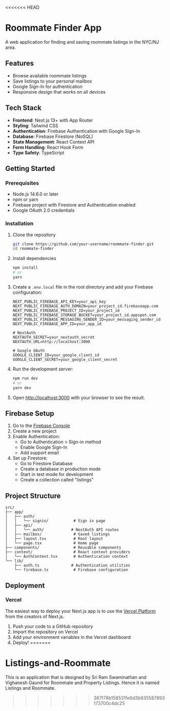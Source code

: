 <<<<<<< HEAD
# Roommate Finder App

A web application for finding and saving roommate listings in the NYC/NJ area.

## Features

- Browse available roommate listings
- Save listings to your personal mailbox
- Google Sign-In for authentication
- Responsive design that works on all devices

## Tech Stack

- **Frontend**: Next.js 13+ with App Router
- **Styling**: Tailwind CSS
- **Authentication**: Firebase Authentication with Google Sign-In
- **Database**: Firebase Firestore (NoSQL)
- **State Management**: React Context API
- **Form Handling**: React Hook Form
- **Type Safety**: TypeScript

## Getting Started

### Prerequisites

- Node.js 14.6.0 or later
- npm or yarn
- Firebase project with Firestore and Authentication enabled
- Google OAuth 2.0 credentials

### Installation

1. Clone the repository
   ```bash
   git clone https://github.com/your-username/roommate-finder.git
   cd roommate-finder
   ```

2. Install dependencies
   ```bash
   npm install
   # or
   yarn
   ```

3. Create a `.env.local` file in the root directory and add your Firebase configuration:
   ```env
   NEXT_PUBLIC_FIREBASE_API_KEY=your_api_key
   NEXT_PUBLIC_FIREBASE_AUTH_DOMAIN=your_project_id.firebaseapp.com
   NEXT_PUBLIC_FIREBASE_PROJECT_ID=your_project_id
   NEXT_PUBLIC_FIREBASE_STORAGE_BUCKET=your_project_id.appspot.com
   NEXT_PUBLIC_FIREBASE_MESSAGING_SENDER_ID=your_messaging_sender_id
   NEXT_PUBLIC_FIREBASE_APP_ID=your_app_id
   
   # NextAuth
   NEXTAUTH_SECRET=your_nextauth_secret
   NEXTAUTH_URL=http://localhost:3000
   
   # Google OAuth
   GOOGLE_CLIENT_ID=your_google_client_id
   GOOGLE_CLIENT_SECRET=your_google_client_secret
   ```

4. Run the development server:
   ```bash
   npm run dev
   # or
   yarn dev
   ```

5. Open [http://localhost:3000](http://localhost:3000) with your browser to see the result.

## Firebase Setup

1. Go to the [Firebase Console](https://console.firebase.google.com/)
2. Create a new project
3. Enable Authentication:
   - Go to Authentication > Sign-in method
   - Enable Google Sign-In
   - Add support email
4. Set up Firestore:
   - Go to Firestore Database
   - Create a database in production mode
   - Start in test mode for development
   - Create a collection called "listings"

## Project Structure

```
src/
├── app/
│   ├── auth/
│   │   └── signin/           # Sign in page
│   ├── api/
│   │   └── auth/            # NextAuth API routes
│   ├── mailbox/              # Saved listings
│   ├── layout.tsx            # Root layout
│   └── page.tsx              # Home page
├── components/               # Reusable components
├── context/                  # React context providers
│   └── AuthContext.tsx       # Authentication context
└── lib/
    ├── auth.ts              # Authentication utilities
    └── firebase.ts           # Firebase configuration
```

## Deployment

### Vercel

The easiest way to deploy your Next.js app is to use the [Vercel Platform](https://vercel.com/new?utm_medium=default-template&filter=next.js&utm_source=create-next-app&utm_campaign=create-next-app-docs) from the creators of Next.js.

1. Push your code to a GitHub repository
2. Import the repository on Vercel
3. Add your environment variables in the Vercel dashboard
4. Deploy!
=======
# Listings-and-Roommate
This is an application that is designed by Sri Ram Swaminathan and Vighanesh Gaund for Roommate and Property Listings. Hence it is named Listings and Roommate.
>>>>>>> 367f78b158531fe6d3b935587893173700c4dc25
